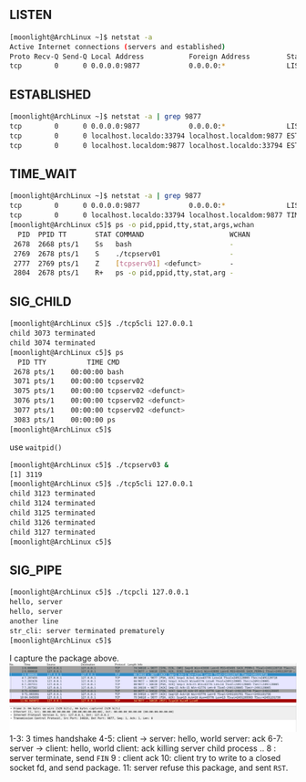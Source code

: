 ## LISTEN
 
``` sh
[moonlight@ArchLinux ~]$ netstat -a
Active Internet connections (servers and established)
Proto Recv-Q Send-Q Local Address           Foreign Address         State
tcp        0      0 0.0.0.0:9877            0.0.0.0:*               LISTEN
```


## ESTABLISHED

``` sh
[moonlight@ArchLinux ~]$ netstat -a | grep 9877
tcp        0      0 0.0.0.0:9877            0.0.0.0:*               LISTEN
tcp        0      0 localhost.localdo:33794 localhost.localdom:9877 ESTABLISHED
tcp        0      0 localhost.localdom:9877 localhost.localdo:33794 ESTABLISHED
```

## TIME\_WAIT

``` sh
[moonlight@ArchLinux ~]$ netstat -a | grep 9877
tcp        0      0 0.0.0.0:9877            0.0.0.0:*               LISTEN
tcp        0      0 localhost.localdo:33794 localhost.localdom:9877 TIME_WAIT
[moonlight@ArchLinux c5]$ ps -o pid,ppid,tty,stat,args,wchan
  PID  PPID TT       STAT COMMAND                     WCHAN
 2678  2668 pts/1    Ss   bash                        -
 2769  2678 pts/1    S    ./tcpserv01                 -
 2777  2769 pts/1    Z    [tcpserv01] <defunct>       -
 2804  2678 pts/1    R+   ps -o pid,ppid,tty,stat,arg -
```

## SIG\_CHILD

``` sh
[moonlight@ArchLinux c5]$ ./tcp5cli 127.0.0.1
child 3073 terminated
child 3074 terminated
[moonlight@ArchLinux c5]$ ps
  PID TTY          TIME CMD
 2678 pts/1    00:00:00 bash
 3071 pts/1    00:00:00 tcpserv02
 3075 pts/1    00:00:00 tcpserv02 <defunct>
 3076 pts/1    00:00:00 tcpserv02 <defunct>
 3077 pts/1    00:00:00 tcpserv02 <defunct>
 3083 pts/1    00:00:00 ps
[moonlight@ArchLinux c5]$
```
use `waitpid()`
``` sh
[moonlight@ArchLinux c5]$ ./tcpserv03 &
[1] 3119
[moonlight@ArchLinux c5]$ ./tcp5cli 127.0.0.1
child 3123 terminated
child 3124 terminated
child 3125 terminated
child 3126 terminated
child 3127 terminated
[moonlight@ArchLinux c5]$
```

## SIG\_PIPE

``` sh
[moonlight@ArchLinux c5]$ ./tcpcli 127.0.0.1
hello, server
hello, server
another line
str_cli: server terminated prematurely
[moonlight@ArchLinux c5]$ 
```
I capture the package above.
![cap](1.png)
1-3: 3 times handshake
4-5: client -> server: hello, world  server: ack
6-7: server -> client: hello, world  client: ack
killing server child process ..
8 : server terminate, send `FIN`
9 : client ack
10: client try to write to a closed socket fd, and send package.
11: server refuse this package, and sent `RST`.











